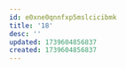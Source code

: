 ```yaml
---
id: e0xne0qnnfxp5mslcicibmk
title: '18'
desc: ''
updated: 1739604856837
created: 1739604856837
---
```

